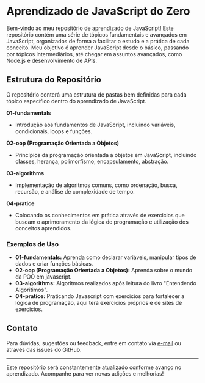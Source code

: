 # Aprendizado de JavaScript do Zero

Bem-vindo ao meu repositório de aprendizado de JavaScript! Este repositório contém uma série de tópicos fundamentais e avançados em JavaScript, organizados de forma a facilitar o estudo e a prática de cada conceito. Meu objetivo é aprender JavaScript desde o básico, passando por tópicos intermediários, até chegar em assuntos avançados, como Node.js e desenvolvimento de APIs.

## Estrutura do Repositório

O repositório conterá uma estrutura de pastas bem definidas para cada tópico específico dentro do aprendizado de JavaScript.

**01-fundamentals**
   - Introdução aos fundamentos de JavaScript, incluindo variáveis, condicionais, loops e funções.

**02-oop (Programação Orientada a Objetos)**
   - Princípios da programação orientada a objetos em JavaScript, incluindo classes, herança, polimorfismo, encapsulamento, abstração.

**03-algorithms**
   - Implementação de algoritmos comuns, como ordenação, busca, recursão, e análise de complexidade de tempo.

**04-pratice**
   - Colocando os conhecimentos em prática através de exercicios que buscam o aprimoramento da lógica de programação e utilização dos conceitos aprendidos.

<!-- 5. **05-async-programming (Programação Assíncrona)**
   - Conceitos e práticas de programação assíncrona em JavaScript, incluindo callbacks, Promises, async/await, e o Event Loop.

6. **06-nodejs**
   - Tópicos fundamentais para trabalhar com Node.js, como módulos nativos, o framework Express, manipulação de arquivos, banco de dados, autenticação, WebSockets, testes, e deployment. -->

<!-- ## Como Usar Este Repositório

Cada diretório contém exemplos de código, exercícios práticos, e um `README.md` adicional que explica os principais conceitos abordados naquele tópico específico. Este repositório é organizado para facilitar a aprendizagem gradual e a prática contínua.

Se você é um iniciante, recomendo começar pela pasta `01-sintaxe-basica`, que cobre os fundamentos de JavaScript. Conforme você for avançando, pode explorar as outras pastas para aprender mais sobre estruturas de dados, algoritmos, programação orientada a objetos, e muito mais. -->

### Exemplos de Uso

- **01-fundamentals:** Aprenda como declarar variáveis, manipular tipos de dados e criar funções básicas.
- **02-oop (Programação Orientada a Objetos):** Aprenda sobre o mundo da POO em javascript.
- **03-algorithms:** Algoritmos realizados após leitura do livro "Entendendo Algoritimos".
- **04-pratice:** Praticando Javascript com exercicios para fortalecer a lógica de programação, aqui terá exercicios próprios e de sites de exercicios.
<!-- - **05-async-programming:** Trabalhe com operações assíncronas usando Promises e async/await.
- **06-nodejs:** Construa servidores com Express, manipule arquivos e conecte-se a bancos de dados. -->

## Contato

Para dúvidas, sugestões ou feedback, entre em contato via [e-mail](mailto:eduardomar1703@gmail.com) ou através das issues do GitHub.

---

Este repositório será constantemente atualizado conforme avanço no aprendizado. Acompanhe para ver novas adições e melhorias!

